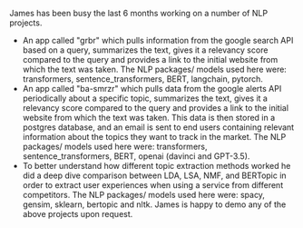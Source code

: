 James has been busy the last 6 months working on a number of NLP projects. 
- An app called "grbr" which pulls information from the google search API based on a query, summarizes the text, gives it a relevancy score compared to the query and provides a link to the initial website from which the text was taken. The NLP packages/ models used here were: transformers, sentence_transformers, BERT, langchain, pytorch.
- An app called "ba-smrzr" which pulls data from the google alerts API periodically about a specific topic, summarizes the text, gives it a relevancy score compared to the query and provides a link to the initial website from which the text was taken. This data is then stored in a postgres database, and an email is sent to end users containing relevant information about the topics they want to track in the market. The NLP packages/ models used here were: transformers, sentence_transformers, BERT, openai (davinci and GPT-3.5).
- To better understand how different topic extraction methods worked he did a deep dive comparison between LDA, LSA, NMF, and BERTopic in order to extract user experiences when using a service from different competitors. The NLP packages/ models used here were: spacy, gensim, sklearn, bertopic and nltk.
James is happy to demo any of the above projects upon request. 
